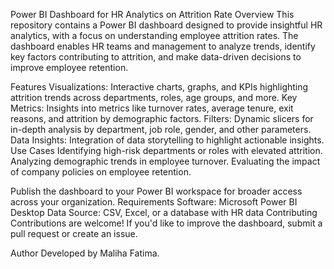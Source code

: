 Power BI Dashboard for HR Analytics on Attrition Rate
Overview
This repository contains a Power BI dashboard designed to provide insightful HR analytics, with a focus on understanding employee attrition rates. The dashboard enables HR teams and management to analyze trends, identify key factors contributing to attrition, and make data-driven decisions to improve employee retention.

Features
Visualizations: Interactive charts, graphs, and KPIs highlighting attrition trends across departments, roles, age groups, and more.
Key Metrics: Insights into metrics like turnover rates, average tenure, exit reasons, and attrition by demographic factors.
Filters: Dynamic slicers for in-depth analysis by department, job role, gender, and other parameters.
Data Insights: Integration of data storytelling to highlight actionable insights.
Use Cases
Identifying high-risk departments or roles with elevated attrition.
Analyzing demographic trends in employee turnover.
Evaluating the impact of company policies on employee retention.

Publish the dashboard to your Power BI workspace for broader access across your organization.
Requirements
Software: Microsoft Power BI Desktop
Data Source: CSV, Excel, or a database with HR data
Contributing
Contributions are welcome! If you'd like to improve the dashboard, submit a pull request or create an issue.

Author
Developed by Maliha Fatima. 
